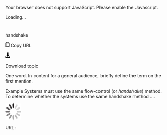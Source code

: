 Your browser does not support JavaScript. Please enable the Javascript.

Loading...

# 

handshake

![Copy URL](media/handshake/Copy.png)
Copy URL

![Download](media/handshake/Download.png)

Download topic

One word. In content for a general audience, briefly define the term on the first mention. 

Example
Systems must use the same flow-control (or *handshake*) method. To determine whether the systems use the same handshake method ....

![In progress](media/handshake/activity-large.gif)

URL :
